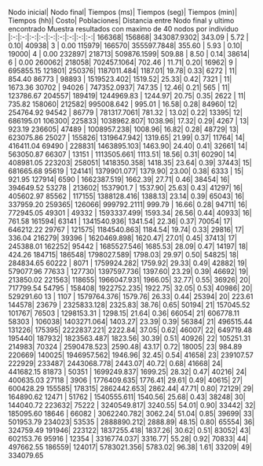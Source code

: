 Nodo inicial|   Nodo final|   Tiempos (ms)|   Tiempos (seg)|   Tiempos (min)|   Tiempos (hh)|   Costo|   Poblaciones|   Distancia entre Nodo final y ultimo encontrado
Muestra resultados con maxímo de 40 nodos por individuo
|:-:|:-:|:-:|:-:|:-:|:-:|:-:|:-:|:-:|
166368|   156868|   343087.9302|   343.09 |   5.72 |   0.10|   40938|   3 |   0.00
115979|   166570|   355597.7848|   355.60 |   5.93 |   0.10|   19000|   4 |   0.00
232897|   218713|   509876.1599|   509.88 |   8.50 |   0.14|   38614|   6 |   0.00
260062|   218058|   702457.1064|   702.46 |   11.71|   0.20|   16962|   9 |   695855.15
121801|   250376|   1187011.484|   1187.01|   19.78|   0.33|   6272 |   11|   854.40
86773 |   98893 |   1519523.402|   1519.52|   25.33|   0.42|   7321 |   11|   1673.36
30702 |   94026 |   747352.0937|   747.35 |   12.46|   0.21|   565  |   11|   123786.67
204557|   189419|   1244969.83 |   1244.97|   20.75|   0.35|   2622 |   11|   735.82
158060|   212582|   995008.642 |   995.01 |   16.58|   0.28|   84960|   12|   254764.92
94542 |   86779 |   781317.7061|   781.32 |   13.02|   0.22|   13395|   12|   686195.01
106300|   225833|   1038962.807|   1038.96|   17.32|   0.29|   4267 |   13|   923.19
236605|   47489 |   1008957.238|   1008.96|   16.82|   0.28|   48729|   13|   623075.86
25027 |   155826|   1319647.942|   1319.65|   21.99|   0.37|   11764|   14|   416411.04
69490 |   228831|   1463895.103|   1463.90|   24.40|   0.41|   32661|   14|   563050.87
66307 |   13151 |   1113505.661|   1113.51|   18.56|   0.31|   60290|   14|   408981.05
223203|   258051|   1418350.358|   1418.35|   23.64|   0.39|   37443|   15|   681665.68
95619 |   124141|   1379901.077|   1379.90|   23.00|   0.38|   6333 |   15|   921.95
127914|   6590  |   1662387.519|   1662.39|   27.71|   0.46|   38454|   16|   394649.52
53278 |   213602|   1537901.7  |   1537.90|   25.63|   0.43|   41297|   16|   405602.97
85562 |   117155|   1388128.416|   1388.13|   23.14|   0.39|   65043|   16|   337959.20
259365|   126066|   999792.2111|   999.79 |   16.66|   0.28|   94711|   16|   772945.05
49301 |   49332 |   1593337.499|   1593.34|   26.56|   0.44|   40933|   16|   761.58
161594|   63141 |   1341540.936|   1341.54|   22.36|   0.37|   70054|   17|   646212.22
29767 |   121575|   1184540.863|   1184.54|   19.74|   0.33|   29816|   17|   336.04
216279|   39396 |   1620469.898|   1620.47|   27.01|   0.45|   37413|   17|   245388.01
162252|   95442 |   1685527.546|   1685.53|   28.09|   0.47|   14197|   18|   424.26
184715|   186548|   1798027.589|   1798.03|   29.97|   0.50|   54825|   18|   284834.65
60222 |   8071  |   1759924.282|   1759.92|   29.33|   0.49|   42882|   19|   579077.96
77633 |   127730|   1397597.736|   1397.60|   23.29|   0.39|   46692|   19|   213850.02
221563|   118655|   1966047.931|   1966.05|   32.77|   0.55|   36926|   20|   717799.54
54795 |   158408|   1922752.235|   1922.75|   32.05|   0.53|   40986|   20|   529291.60
13    |   1107  |   1579764.376|   1579.76|   26.33|   0.44|   25394|   20|   223.61
144578|   23679 |   2325833.128|   2325.83|   38.76|   0.65|   50194|   21|   157045.52
101767|   76503 |   1298153.31 |   1298.15|   21.64|   0.36|   66054|   21|   606778.11
58303 |   106038|   1403271.064|   1403.27|   23.39|   0.39|   56384|   21|   496515.44
131226|   175395|   2222837.221|   2222.84|   37.05|   0.62|   46007|   22|   649719.48
195440|   187932|   1823563.487|   1823.56|   30.39|   0.51|   40926|   22|   105251.31
214983|   70324 |   2590478.523|   2590.48|   43.17|   0.72|   18005|   23|   984.89
220669|   140025|   1946957.562|   1946.96|   32.45|   0.54|   41658|   23|   239107.57
222929|   233487|   2443068.778|   2443.07|   40.72|   0.68|   41668|   24|   441682.15
81873 |   50351 |   1699249.837|   1699.25|   28.32|   0.47|   40216|   24|   400635.03
27118 |   3906  |   1776409.635|   1776.41|   29.61|   0.49|   40615|   27|   600428.29
155585|   178315|   2862442.653|   2862.44|   47.71|   0.80|   72129|   29|   164890.62
12471 |   51762 |   1540555.611|   1540.56|   25.68|   0.43|   38248|   30|   144040.72
223632|   75222 |   3240549.817|   3240.55|   54.01|   0.90|   33442|   32|   185095.60
18646 |   66082 |   3062240.782|   3062.24|   51.04|   0.85|   39699|   33|   501953.79
234023|   53535 |   2888890.212|   2888.89|   48.15|   0.80|   65554|   36|   324759.49
191946|   223122|   1837255.418|   1837.26|   30.62|   0.51|   83052|   43|   602153.76
95916 |   12354 |   3316774.037|   3316.77|   55.28|   0.92|   70833|   44|   497662.55
186559|   124017|   5783021.356|   5783.02|   96.38|   1.61|   33209|   49|   334079.65